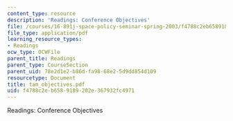 ```yaml
---
content_type: resource
description: 'Readings: Conference Objectives'
file: /courses/16-891j-space-policy-seminar-spring-2003/f4788c2eb6589189202e367932fc4971_tam_objectives.pdf
file_type: application/pdf
learning_resource_types:
- Readings
ocw_type: OCWFile
parent_title: Readings
parent_type: CourseSection
parent_uid: 78e2d1e2-b86d-fa98-68e2-5d9dd854d109
resourcetype: Document
title: tam_objectives.pdf
uid: f4788c2e-b658-9189-202e-367932fc4971
---
```

Readings: Conference Objectives

